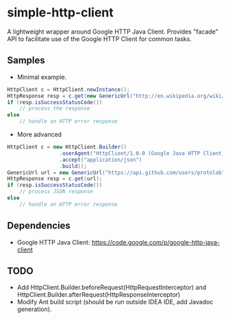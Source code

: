 simple-http-client
==================

A lightweight wrapper around Google HTTP Java Client. Provides "facade" API to facilitate use of the Google HTTP Client
for common tasks.

Samples
-------
* Minimal example.
```java
HttpClient c = HttpClient.newInstance();
HttpResponse resp = c.get(new GenericUrl("http://en.wikipedia.org/wiki/Special:Random"));
if (resp.isSuccessStatusCode())
    // process the response
else
    // handle an HTTP error response
```

* More advanced
```java
HttpClient c = new HttpClient.Builder()
                 .userAgent("HttpClient/1.0.0 (Google Java HTTP Client)")
                 .accept("application/json")
                 .build();
GenericUrl url = new GenericUrl("https://api.github.com/users/protolab");
HttpResponse resp = c.get(url);
if (resp.isSuccessStatusCode())
    // process JSON response
else
    // handle an HTTP error response
```

Dependencies
------------
- Google HTTP Java Client: https://code.google.com/p/google-http-java-client

TODO
----
- Add HttpClient.Builder.beforeRequest(HttpRequestInterceptor) and HttpClient.Builder.afterRequest(HttpResponseInterceptor)
- Modify Ant build script (should be run outside IDEA IDE, add Javadoc generation).